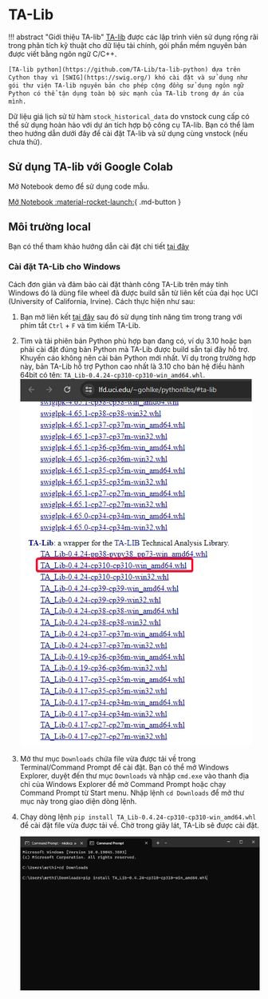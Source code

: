 # TA-Lib

!!! abstract "Giới thiệu TA-lib"
    [TA-lib](https://ta-lib.org/) được các lập trình viên sử dụng rộng rãi trong phân tích kỹ thuật cho dữ liệu tài chính, gói phần mềm nguyên bản được viết bằng ngôn ngữ C/C++.

    [TA-lib python](https://github.com/TA-Lib/ta-lib-python) dựa trên Cython thay vì [SWIG](https://swig.org/) khó cài đặt và sử dụng như gói thư viện TA-lib nguyên bản cho phép cộng đồng sử dụng ngôn ngữ Python có thể tận dụng toàn bộ sức mạnh của TA-lib trong dự án của mình.

Dữ liệu giá lịch sử từ hàm `stock_historical_data` do vnstock cung cấp có thể sử dụng hoàn hảo với dự án tích hợp bộ công cụ TA-lib. Bạn có thể làm theo hướng dẫn dưới đây để cài đặt TA-lib và sử dụng cùng vnstock (nếu chưa thử).

## Sử dụng TA-lib với Google Colab

Mở Notebook demo để sử dụng code mẫu.

[Mở Notebook :material-rocket-launch:](https://colab.research.google.com/github/thinh-vu/vnstock/blob/beta/docs/ta_lib_colab_demo.ipynb){ .md-button }


## Môi trường local

Bạn có thể tham khảo hướng dẫn cài đặt chi tiết [tại đây](https://blog.quantinsti.com/install-ta-lib-python/)

### Cài đặt TA-Lib cho Windows

Cách đơn giản và đảm bảo cài đặt thành công TA-Lib trên máy tính Windows đó là dùng file wheel đã được build sẵn từ liên kết của đại học UCI (University of California, Irvine). Cách thực hiện như sau:

1. Bạn mở liên kết [tại đây](https://www.lfd.uci.edu/~gohlke/pythonlibs/#ta-lib) sau đó sử dụng tính năng tìm trong trang với phím tắt `Ctrl` + `F` và tìm kiếm TA-Lib.
2. Tìm và tải phiên bản Python phù hợp bạn đang có, ví dụ 3.10 hoặc bạn phải cài đặt đúng bản Python mà TA-Lib được build sẵn tại đây hỗ trợ. Khuyến cáo không nên cài bản Python mới nhất. Ví dụ trong trường hợp này, bản TA-Lib hỗ trợ Python cao nhất là 3.10 cho bản hệ điều hành 64bit có tên: `TA_Lib-0.4.24-cp310-cp310-win_amd64.whl`. 
	![](../assets/images/tim_ban_ta-lib_phu-hop-cho-windows.png)
3. Mở thư mục `Downloads` chứa file vừa được tải về trong Terminal/Command Prompt để cài đặt. Bạn có thể mở Windows Explorer, duyệt đến thư mục `Downloads` và nhập `cmd.exe` vào thanh địa chỉ của Windows Explorer để mở Command Prompt hoặc chạy Command Prompt từ Start menu. Nhập lệnh `cd Downloads` để mở thư mục này trong giao diện dòng lệnh.
4. Chạy dòng lệnh `pip install TA_Lib-0.4.24-cp310-cp310-win_amd64.whl` để cài đặt file vừa được tải về.
Chờ trong giây lát, TA-Lib sẽ được cài đặt.

	![](../assets/images/terminal_cai_dat_ta_lib.png) 
